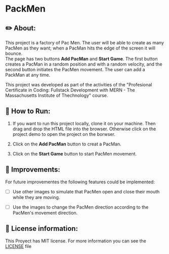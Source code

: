 # PackMen


## ✏️ About:
This project is a factory of Pac Men. The user will be able to create as many PacMen as they want; when a PacMan hits the edge of the screen it will bounce.  
The page has two buttons **Add PacMan** and **Start Game**. The first button creates a PacMan in a random position and with a random velocity, and the second button initiates the PacMen movement. The user can add a PackMan at any time. 

This project was developed as part of the activities of the "Profesional Certificate in Coding: Fullstack Development with MERN - The Massachusetts Institute of Thechnology" course.   

## 🏁 How to Run: 

1. If you want to run this project locally, clone it on your machine. Then drag and drop the HTML file into the browser.
Otherwise click on the project demo to open the project on the borwser.

2. Click on the **Add PacMan** button to creat a PacMan.

3. Click on the **Start Game** button to start PacMen movement.


## 🚀 Improvements:

For future improvementes the following features could be implemented:

- [ ] Use other images to simulate that PacMen open and close their mouth while they are moving. 
- [ ] Use the images to change the PacMen direction according to the PacMen's movement direction.  


## 🔑 License information: 

This Proyect has MIT license. For more information you can see the [LICENSE](./LICENSE) file 
